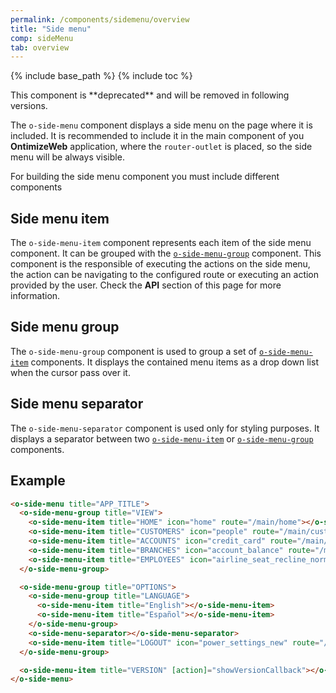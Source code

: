 ```yaml
---
permalink: /components/sidemenu/overview
title: "Side menu"
comp: sideMenu
tab: overview
---
```


{% include base_path %}
{% include toc %}

<div class="notice--danger align-center" style="margin: 0;">
This component is **deprecated** and will be removed in following versions.
</div>

The `o-side-menu` component displays a side menu on the page where it is included. It is recommended to include it in the main component of you **OntimizeWeb** application, where the `router-outlet` is placed, so the side menu will be always visible.

For building the side menu component you must include different components

## Side menu item

The `o-side-menu-item` component represents each item of the side menu component. It can be grouped with the [`o-side-menu-group`](#side-menu-group) component. This component is the responsible of executing the actions on the side menu, the action can be navigating to the configured route or executing an action provided by the user. Check the **API** section of this page for more information.

## Side menu group

The `o-side-menu-group` component is used to group a set of [`o-side-menu-item`](#side-menu-item) components. It displays the contained menu items as a drop down list when the cursor pass over it.

## Side menu separator

The `o-side-menu-separator` component is used only for styling purposes. It displays a separator between two [`o-side-menu-item`](#side-menu-item) or [`o-side-menu-group`](#side-menu-group) components.

## Example

```html
<o-side-menu title="APP_TITLE">
  <o-side-menu-group title="VIEW">
    <o-side-menu-item title="HOME" icon="home" route="/main/home"></o-side-menu-item>
    <o-side-menu-item title="CUSTOMERS" icon="people" route="/main/customers"></o-side-menu-item>
    <o-side-menu-item title="ACCOUNTS" icon="credit_card" route="/main/accounts"></o-side-menu-item>
    <o-side-menu-item title="BRANCHES" icon="account_balance" route="/main/branches"></o-side-menu-item>
    <o-side-menu-item title="EMPLOYEES" icon="airline_seat_recline_normal" route="/main/employees"></o-side-menu-item>
  </o-side-menu-group>

  <o-side-menu-group title="OPTIONS">
    <o-side-menu-group title="LANGUAGE">
      <o-side-menu-item title="English"></o-side-menu-item>
      <o-side-menu-item title="Español"></o-side-menu-item>
    </o-side-menu-group>
    <o-side-menu-separator></o-side-menu-separator>
    <o-side-menu-item title="LOGOUT" icon="power_settings_new" route="/login" confirm="MESSAGES.CONFIRM_LOGOUT"></o-side-menu-item>
  </o-side-menu-group>

  <o-side-menu-item title="VERSION" [action]="showVersionCallback"></o-side-menu-item>
</o-side-menu>
```

<!-- ![Side menu component]({{ "/images/components/menu/o-bar-menu.png" | absolute_url }}) -->
